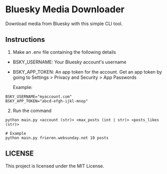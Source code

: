 # Bluesky Media Downloader
Download media from Bluesky with this simple CLI tool.

## Instructions

1. Make an .env file containing the following details
- BSKY_USERNAME: Your Bluesky account's username
- BSKY_APP_TOKEN: An app token for the account. Get an app token by going to Settings > Privacy and Security > App Passwords

  Example:
```
BSKY_USERNAME="myaccount.com"
BSKY_APP_TOKEN="abcd-efgh-ijkl-mnop"
```
2. Run the command
```
python main.py <account (str)> <max_posts (int | str)> <posts_likes (str)>
```
```
# Example
python main.py frieren.websunday.net 10 posts
```

## LICENSE

This project is licensed under the MIT License.